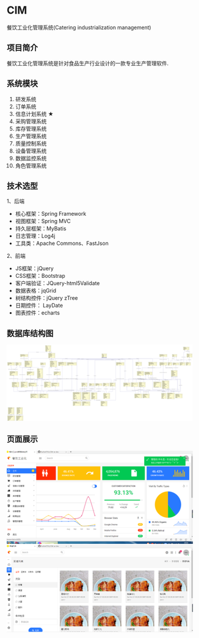 # CIM
餐饮工业化管理系统(Catering industrialization management)
## 项目简介
餐饮工业化管理系统是针对食品生产行业设计的一款专业生产管理软件.
## 系统模块
1.	研发系统
2.	订单系统
3.	信息计划系统 ★
4.	采购管理系统
5.	库存管理系统
6.	生产管理系统
7.	质量控制系统
8.	设备管理系统
9.	数据监控系统
10.	角色管理系统

## 技术选型

1、后端

* 核心框架：Spring Framework
* 视图框架：Spring MVC
* 持久层框架：MyBatis
* 日志管理：Log4j
* 工具类：Apache Commons、FastJson

2、前端

* JS框架：jQuery
* CSS框架：Bootstrap
* 客户端验证：JQuery-html5Validate
* 数据表格：jqGrid
* 树结构控件：jQuery zTree
* 日期控件： LayDate
* 图表控件：echarts

## 数据库结构图
![数据库结构图](images/cimdb.png)
## 页面展示
![主页](images/index.png)
![菜谱](images/menu.png)